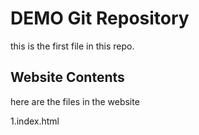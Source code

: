 # DEMO Git Repository

this is the first file in this repo.

## Website Contents

here are the files in the website

1.index.html